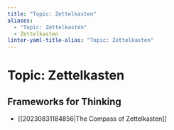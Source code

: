 ```yaml
---
title: "Topic: Zettelkasten"
aliases:
  - "Topic: Zettelkasten"
  - Zettelkasten
linter-yaml-title-alias: "Topic: Zettelkasten"
---
```


# Topic: Zettelkasten

## Frameworks for Thinking

- [[20230831184856|The Compass of Zettelkasten]]
